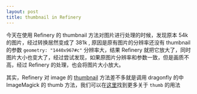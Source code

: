 ```yaml
---
layout: post
title: thumbnail in Refinery
---
```


今天在使用 Refinery 的 thumbnail 方法对图片进行处理的时候，发现原本 54k 的图片，经过转换居然变成了 381k , 原因是原有图片的分辨率还没有 thumbnail 的参数 `geometry: "1440x967#c"` 分辨率大，结果 Refinery 就把它放大了，同时图片大小也变大了，经过尝试发现，如果原图片分辨率和参数一致，但是画质不高，经过 Refinery 的处理，也会将图片大小放大。

<!--break-->

其实，Refinery 对 image 的 [thumbnail](https://github.com/resolve/refinerycms/blob/master/images/app/models/refinery/image.rb#L43-L54) 方法差不多就是调用 dragonfly 的中 ImageMagick 的 thumb 方法，我们可以在[这里](http://markevans.github.io/dragonfly/imagemagick)找到更多关于 `thumb` 的用法
